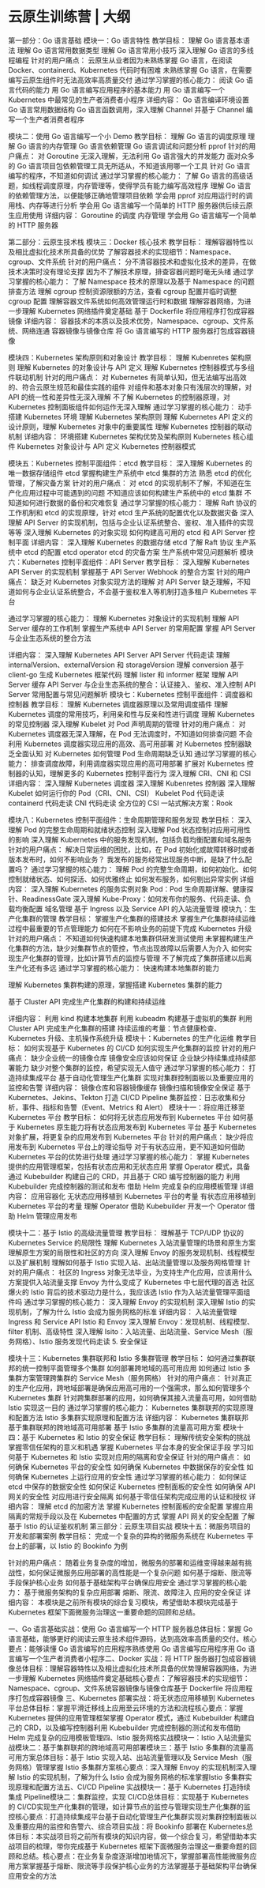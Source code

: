 # 云原生训练营 | 大纲

第一部分：Go 语言基础
模块一：Go 语言特性
教学目标：
理解 Go 语言基本语法
理解 Go 语言常用数据类型
理解 Go 语言常用小技巧
深入理解 Go 语言的多线程编程
针对的用户痛点：
云原生从业者因为未熟练掌握 Go 语言，在阅读 Docker、containerd、Kubernetes 代码时有困难
未熟练掌握 Go 语言，在需要编写云原生组件时无法高效率高质量交付
通过学习掌握的核心能力：
阅读 Go 语言代码的能力
用 Go 语言编写应用程序的基本能力
用 Go 语言编写一个 Kubernetes 中最常见的生产者消费者小程序
详细内容：
 Go 语言编译环境设置
 Go 语言常用数据结构
 Go 语言函数调用，深入理解 Channel 并基于 Channel 编写一个生产者消费者程序


模块二：使用 Go 语言编写一个小 Demo 
教学目标：
理解 Go 语言的调度原理
理解 Go 语言的内存管理
 Go 语言依赖管理
 Go 语言调试和问题分析 pprof
针对的用户痛点：
对 Goroutine 无深入理解，无法利用 Go 语言强大的并发能力
面对众多的 Go 语言项目包依赖管理工具无所适从，不知道该用哪一个工具
针对 Go 语言编写的程序，不知道如何调试
通过学习掌握的核心能力：
了解 Go 语言的高级话题，如线程调度原理，内存管理等，使得学员有能力编写高效程序
理解 Go 语言的依赖管理方法，以便能够正确地管理项目依赖
学会用 pprof 对应用运行时的调用栈、内存等进行分析
学会用 Go 语言编写一个简单的 HTTP 服务器供后续云原生应用使用
详细内容：
Goroutine 的调度
内存管理
学会用 Go 语言编写一个简单的 HTTP 服务器


第二部分：云原生技术栈
模块三：Docker 核心技术
教学目标：
理解容器特性以及相比虚拟化技术所具备的优势
了解容器技术的实现细节：Namespace、cgroup、文件系统
针对的用户痛点：
分不清容器技术和虚拟化技术的差异，在做技术决策时没有理论支撑
因为不了解技术原理，排查容器问题时毫无头绪
通过学习掌握的核心能力：
了解 Namespace 技术的原理以及基于 Namespace 的问题排查方法
理解 cgroup 控制资源限额的方法，查看 cgroup 配置并临时调整 cgroup 配置
理解容器文件系统如何高效管理运行时和数据
理解容器网络，为进一步理解 Kubernetes 网络插件奠定基础
基于 Dockerfile 将应用程序打包成容器镜像
详细内容：
容器技术的本质以及技术优势，Namespace、cgroup、文件系统、网络连通
容器镜像与镜像仓库
将 Go 语言编写的 HTTP 服务器打包成容器镜像


模块四：Kubernetes 架构原则和对象设计
教学目标：
理解 Kubenretes 架构原则
理解 Kubernetes 的对象设计与 API 定义
理解 Kubernetes 控制器模式与多组件联动机制
针对的用户痛点：
对 Kubernetes 有简单认知，但无法编写出高效的、符合云原生规范和最佳实践的组件
对组件和基本对象只有浅层次的理解，对 API 的统一性和差异性无深入理解
不了解 Kubernetes 的控制器原理，对 Kubernetes 控制面板组件如何运作无深入理解
通过学习掌握的核心能力：
动手搭建 Kubernetes 环境
理解 Kubernetes 架构原则
理解 Kubernetes API 定义的设计原则，理解 Kubernetes 对象中的重要属性
理解 Kubernetes 控制器的联动机制
详细内容：
环境搭建
Kubernetes 架构优势及架构原则
Kubernetes 核心组件
Kubernetes 对象设计与 API 定义
Kubernetes 控制器模式


模块五：Kubernetes 控制平面组件：etcd
教学目标：
深入理解 Kubernetes 的唯一数据存储组件 etcd
掌握构建生产系统中 etcd 集群的方法
熟悉 etcd 的优化管理，了解灾备方案
针对的用户痛点：
对 etcd 的实现机制不了解，不知道在生产化应用过程中可能遇到的问题
不知道应该如何构建生产系统中的 etcd 集群
不知道如何进行数据的备份和灾难恢复
通过学习掌握的核心能力：
理解 Raft 协议的工作机制和 etcd 的实现原理，针对 etcd 生产系统的配置优化以及数据灾备
深入理解 API Server 的实现机制，包括与企业认证系统整合、鉴权、准入插件的实现等等
深入理解 Kubernetes 的对象实现
如何构建高可用的 etcd 和 API Server 控制平面
详细内容：
深入理解 Kubernetes 的数据存储 etcd
了解 Raft 协议
生产系统中 etcd 的配置
etcd operator
etcd 的灾备方案
生产系统中常见问题解析
模块六：Kubernetes 控制平面组件：API Server
教学目标：
深入理解 Kubernetes API Server 的实现机制
掌握基于 API Server Webhook 的整合方案
针对的用户痛点：
缺乏对 Kubernetes 对象实现方法的理解
对 API Server 缺乏理解，不知道如何与企业认证系统整合，不会基于鉴权准入等机制打造多租户 Kubernetes 平台


通过学习掌握的核心能力：
理解 Kubernetes 对象设计的实现机制
理解 API Server 缓存的工作机制
掌握生产系统中 API Server 的常用配置
掌握 API Server 与企业生态系统的整合方法


详细内容：
深入理解 Kubernetes API Server
API Server 代码走读
理解 internalVersion、externalVersion 和 storageVersion
理解 conversion
基于 client-go 生成 Kubernetes 框架代码
理解 lister 和 informer 框架
理解 API Server 缓存
API Server 与企业生态系统的整合：认证接入、鉴权、准入控制
API Server 常用配置与常见问题解析
模块七：Kubernetes 控制平面组件：调度器和控制器
教学目标：
理解 Kubernetes 调度器原理以及常用调度插件
理解 Kubernetes 调度的常用技巧，利用亲和性与反亲和性进行调度
理解 Kubernetes 的常见控制器
深入理解 Kubelet 对 Pod 声明周期的管理
针对的用户痛点：
对 Kubernetes 调度器无深入理解，在 Pod 无法调度时，不知道如何排查问题
不会利用 Kubernetes 调度器实现应用的高效、高可用部署
对 Kubernetes 控制器缺乏全面认知
对 Kubernetes 如何管理 Pod 生命周期缺乏认知
通过学习掌握的核心能力：
排查调度故障，利用调度器实现应用的高可用部署
扩展对 Kubernetes 控制器的认知，理解更多的 Kubernetes 控制平面行为
深入理解 CRI、CNI 和 CSI
详细内容：
深入理解 Kubernetes 调度器
深入理解 Kubenretes 控制器
深入理解 Kubelet
如何运行你的 Pod（CRI、CNI、CSI）
Kubelet Pod 代码走读
containerd 代码走读
CNI 代码走读
全方位的 CSI 一站式解决方案：Rook


模块八：Kubernetes 控制平面组件：生命周期管理和服务发现
教学目标：
深入理解 Pod 的完整生命周期和就绪状态控制
深入理解 Pod 状态控制对应用可用性的影响
深入理解 Kubernetes 中的服务发现机制，包括负载均衡配置和域名服务
针对的用户痛点：
解决日常运维的困扰，比如，在 Pod 初始化或故障转移时或者版本发布时，如何不影响业务？
我发布的服务经常出现服务中断，是缺了什么配置吗？
通过学习掌握的核心能力：
理解 Pod 的完整生命周期，如何初始化、如何控制就绪状态、如何探活、如何优雅终止
如何发布服务，如何剔出异常实例
详细内容：
深入理解 Kubernetes 的服务实例对象 Pod：Pod 生命周期详解、健康探针、ReadinessGate
深入理解 Kube-Proxy：如何发布你的服务、代码走读、负载均衡配置
域名管理
基于 Ingress 以及 Service API 的入站流量管理
模块九：生产化集群的管理
教学目标：
掌握生产化集群的搭建技术
掌握生产化集群持续运维过程中最重要的节点管理能力
如何在不影响业务的前提下完成 Kubernetes 升级
针对的用户痛点：
不知道如何快速构建本地集群供研发测试使用
未掌握构建生产化集群的方法，缺少对集群节点的管控，节点出现故障以后需要人为介入
如何实现生产化集群的管理，比如计算节点的监控与管理
不了解完成了集群搭建以后离生产化还有多远
通过学习掌握的核心能力：
快速构建本地集群的能力

理解 Kubernetes 集群构建的原理，掌握搭建 Kubernetes 集群的能力

基于 Cluster API 完成生产化集群的构建和持续运维

详细内容：
利用 kind 构建本地集群
利用 kubeadm 构建基于虚拟机的集群
利用 Cluster API 完成生产化集群的搭建
持续运维的考量：节点健康检查、Kubernetes 升级、主机操作系统升级
模块十：Kubernetes 的生产化运维
教学目标：
如何实现基于 Kubernetes 的 CI/CD
如何实现生产化集群的监控
针对的用户痛点：
缺少企业统一的镜像仓库
镜像安全应该如何保证
企业缺少持续集成持续部署能力
缺少对整个集群的监控，希望实现无人值守
通过学习掌握的核心能力：
打造持续集成平台
基于自动化管理生产化集群
实现对集群控制面板以及重要应用的监控和告警
详细内容：
镜像仓库和容器镜像缓存
镜像扫描和镜像安全保证
基于 Kubernetes、Jekins、Tekton 打造 CI/CD Pipeline
集群监控：日志收集和分析，事件、指标和告警（Event、Metrics 和 Alert）
模块十一：将应用迁移至 Kubernetes 平台
教学目标：
如何将无状态应用发布到 Kubernetes 平台
如何基于 Kubernetes 原生能力将有状态应用发布到 Kubernetes 平台
基于 Kubernetes 对象扩展，将更复杂的应用发布到 Kubernetes 平台
针对的用户痛点：
缺少将应用发布到 Kubernetes 平台上的理论指导
对于有状态应用，更不知道如何借助 Kubernetes 平台的优势进行处理
通过学习掌握的核心能力：
掌握 Kubernetes 提供的应用管理框架，包括有状态应用和无状态应用
掌握 Operator 模式，具备通过 Kubebuilder 构建自己的 CRD，并且基于 CRD 编写控制器的能力
利用 Kubebuilder 完成控制器的测试和发布
借助 Helm 完成复杂的应用模板管理
详细内容：
应用容器化
无状态应用移植到 Kubernetes 平台的考量
有状态应用移植到 Kubernetes 平台的考量
理解 Operator
借助 Kubebuilder 开发一个 Operator
借助 Helm 管理应用发布


模块十二：基于 Istio 的高级流量管理
教学目标：
理解基于 TCP/UDP 协议的 Kubernetes Service 的局限性
理解 Kubernetes 入站流量管理的场景和原生方案
理解原生方案的局限性和社区的方向
深入理解 Envoy 的服务发现机制、线程模型以及扩展机制
理解如何基于 Istio 实现入站、出站流量管理以及服务网格管理
针对的用户痛点：
社区的 Ingress 对象无法毕业，为支持生产化应用，应该用什么方案提供入站流量支撑
Envoy 为什么变成了 Kubernetes 中七层代理的首选
社区爆火的 Istio 背后的技术驱动力是什么，我应该选 Istio 作为入站流量管理平面组件吗
通过学习掌握的核心能力：
深入理解 Envoy 的实现机制
深入理解 Istio 的实现机制，了解为什么 Istio 会成为服务网格的标准
详细内容：
入站流量管理 Ingress 和 Service API
Istio 和 Envoy
深入理解 Envoy：发现机制、线程模型、filter 机制、高级特性
深入理解 Isito：入站流量、出站流量、Service Mesh（服务网格）、Istio 服务发现代码走读
5. 安全保证

模块十三：Kubernetes 集群联邦和 Istio 多集群管理
教学目标：
如何通过集群联邦的统一控制平面管理多个集群
如何部署跨地域的高可用应用
如何通过 Istio 多集群方案管理跨集群的 Service Mesh（服务网格）
针对的用户痛点：
针对真正的生产化应用，跨地域部署是确保应用高可用的一个强需求，那么如何管理多个 Kubernetes 集群
针对跨集群部署的应用，如何确保其接入流量高可用，如何借助 Istio 实现这一目的
通过学习掌握的核心能力：
Kubernetes 集群联邦的实现原理和配置方法
Istio 多集群实现原理和配置方法
详细内容：
Kubernetes 集群联邦
基于集群联邦的跨地域高可用部署
基于 Istio 多集群的流量高可用方案
模块十四：基于 Kubernetes 和 Istio 的安全保证
教学目标：
理解传统安全架构的挑战
掌握零信任架构的意义和机遇
掌握 Kubernetes 平台本身的安全保证手段
学习如何基于 Kubernetes 和 Istio 实现对应用的隔离和安全保证
针对的用户痛点：
如何确保 Kubernetes 平台的安全性
如何确保 Kubernetes 中数据保存的安全性
如何确保 Kubernetes 上运行应用的安全性
通过学习掌握的核心能力：
如何保证 etcd 中保存的数据安全性
如何保证 Kubernetes 控制面板的安全性
如何确保 API 网关的安全性
对应用进行安全隔离
如何基于零信任架构完成应用的认证和授权
详细内容：
理解 etcd 的加密方法
掌握 Kubernetes 控制面板的安全配置
掌握应用隔离的常规手段以及在 Kubernetes 中配置的方式
掌握 API 网关的安全配置
了解基于 Istio 的认证鉴权机制
第三部分：云原生项目实战
模块十五：微服务项目的开发和部署案例
教学目标：
完成一个复杂的异构的微服务系统在 Kubernetes 平台上的部署，以 Istio 的 Bookinfo 为例

针对的用户痛点：
随着业务复杂度的增加，微服务的部署和运维变得越来越有挑战性，如何保证微服务应用部署的高性能是一个复杂问题
如何基于熔断、限流等手段保护核心业务
如何基于基础架构平台确保应用安全
通过学习掌握的核心能力：
基于微服务架构的复杂应用部署
熔断、限流、故障注入
应用的安全保证
详细内容：
本模块是之前所有模块的综合复习模块，希望借助本模块完成基于 Kubernetes 框架下面微服务治理这一重要命题的回顾和总结。

一、Go 语言基础实战：使用 Go 语言编写一个 HTTP 服务器总体目标：掌握 Go 语言基础，能够更好的阅读云原生技术组件源码，达到高效率高质量的交付。核心要点：能够读懂 Go 语言编写的应用程序熟练使用 Go 语言编写应用程序用 Go 语言编写一个生产者消费者小程序二、Docker 实战：将 HTTP 服务器打包成容器镜像总体目标：理解容器特性以及相比虚拟化技术所具备的优势理解容器网络，为进一步理解 Kubernetes 网络插件奠定基础核心要点：了解容器技术的实现细节：Namespace、cgroup、文件系统容器镜像与镜像仓库基于 Dockerfile 将应用程序打包成容器镜像 三、Kubernetes 部署实战：将无状态应用移植到 Kubernetes 平台总体目标：掌握平滑迁移线上应用至云环境的方法和流程核心要点：掌握 Kubernetes 提供的应用管理框架掌握 Operator 模式，通过 Kubebuilder 构建自己的 CRD，以及编写控制器利用 Kubebuilder 完成控制器的测试和发布借助 Helm 完成复杂的应用模板管理四、Istio 服务网格实战模块一：Istio 入站流量实战模块二：基于集群联邦的跨地域高可用部署模块三：基于 Istio 多集群的流量高可用方案总体目标：基于 Istio 实现入站、出站流量管理以及 Service Mesh（服务网格）管理掌握 Istio 多集群方案核心要点：深入理解 Envoy 的实现机制深入理解 Istio 的实现机制，了解为什么 Istio 会成为服务网格的标准掌握Istio 多集群实现原理和配置方法五、CI/CD Pipeline 实战模块一：基于 Kubernetes 打造持续集成 Pipeline模块二：集群监控，实现 CI/CD总体目标：实现基于 Kubernetes 的 CI/CD实现生产化集群的管理，如计算节点的监控与管理实现生产化集群的监控核心要点：打造持续集成平台基于自动化管理生产化集群实现对集群控制面板以及重要应用的监控和告警六、综合项目实战：将 Bookinfo 部署在 Kubernetes总体目标：本实战项目将之前所有模块的知识内容，做一个综合复习，希望借助本实战项目的梳理，带你完成基于 Kubernetes 框架下面微服务治理这一重要命题的回顾和总结。核心要点：在业务复杂度逐渐增加地情况下，掌握部署高性能微服务应用方案掌握基于熔断、限流等手段保护核心业务的方法掌握基于基础架构平台确保应用安全的方法
